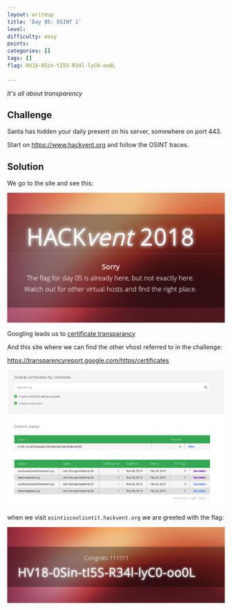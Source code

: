 ```yaml
---
layout: writeup
title: 'Day 05: OSINT 1'
level:
difficulty: easy
points:
categories: []
tags: []
flag: HV18-0Sin-tI5S-R34l-lyC0-oo0L

---
```

*It's all about transparency*

## Challenge

Santa has hidden your daily present on his server, somewhere on port
443.

Start on https://www.hackvent.org and follow the OSINT traces.

## Solution

We go to the site and see this:

![](writeupfiles/day05-site.png)

Googling leads us to [certificate transparancy]()

And this site where we can find the other vhost referred to in the
challenge:

https://transparencyreport.google.com/https/certificates

![](writeupfiles/day05-screenshot.png)

when we visit `osintiscoolisntit.hackvent.org` we are greeted with the
flag:

![](writeupfiles/day05-flag.jpg)

